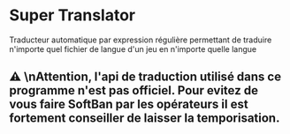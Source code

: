 # Super Translator
Traducteur automatique par expression régulière permettant de traduire n'importe quel fichier de langue d'un jeu en n'importe quelle langue

## ⚠ \nAttention, l'api de traduction utilisé dans ce programme n'est pas officiel. Pour evitez de vous faire SoftBan par les opérateurs il est fortement conseiller de laisser la temporisation.
